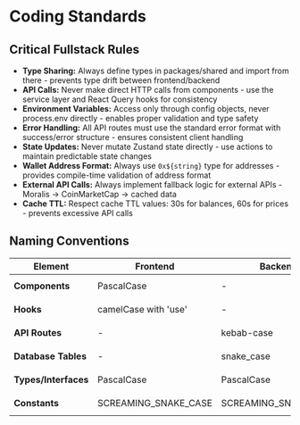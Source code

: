 # Coding Standards

## **Critical Fullstack Rules**

- **Type Sharing:** Always define types in packages/shared and import from there - prevents type drift between frontend/backend
- **API Calls:** Never make direct HTTP calls from components - use the service layer and React Query hooks for consistency
- **Environment Variables:** Access only through config objects, never process.env directly - enables proper validation and type safety
- **Error Handling:** All API routes must use the standard error format with success/error structure - ensures consistent client handling
- **State Updates:** Never mutate Zustand state directly - use actions to maintain predictable state changes
- **Wallet Address Format:** Always use `0x${string}` type for addresses - provides compile-time validation of address format
- **External API Calls:** Always implement fallback logic for external APIs - Moralis → CoinMarketCap → cached data
- **Cache TTL:** Respect cache TTL values: 30s for balances, 60s for prices - prevents excessive API calls

## **Naming Conventions**

| Element | Frontend | Backend | Example |
|---------|----------|---------|---------|
| **Components** | PascalCase | - | `TokenTable.tsx`, `WalletConnectButton.tsx` |
| **Hooks** | camelCase with 'use' | - | `useTokens.ts`, `useWalletConnection.ts` |
| **API Routes** | - | kebab-case | `/api/wallet-tokens`, `/api/price-batch` |
| **Database Tables** | - | snake_case | `wallet_balances`, `price_cache` |
| **Types/Interfaces** | PascalCase | PascalCase | `TokenBalance`, `WalletInfo` |
| **Constants** | SCREAMING_SNAKE_CASE | SCREAMING_SNAKE_CASE | `AVALANCHE_CHAIN_ID`, `API_BASE_URL` |
